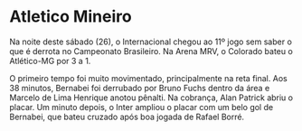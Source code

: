 # Atletico Mineiro 

Na noite deste sábado (26), o Internacional chegou ao 11º jogo sem saber o que é derrota no Campeonato Brasileiro. Na Arena MRV, o Colorado bateu o Atlético-MG por 3 a 1.

O primeiro tempo foi muito movimentado, principalmente na reta final. Aos 38 minutos, Bernabei foi derrubado por Bruno Fuchs dentro da área e Marcelo de Lima Henrique anotou pênalti. Na cobrança, Alan Patrick abriu o placar. Um minuto depois, o Inter ampliou o placar com um belo gol de Bernabei, que bateu cruzado após boa jogada de Rafael Borré.